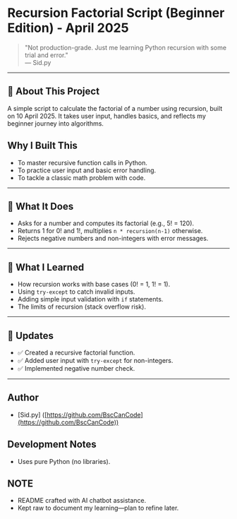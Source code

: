 # Recursion Factorial Script (Beginner Edition) - April 2025

> "Not production-grade. Just me learning Python recursion with some trial and error."  
> — Sid.py

---

## 📌 About This Project
A simple script to calculate the factorial of a number using recursion, built on 10 April 2025. It takes user input, handles basics, and reflects my beginner journey into algorithms.

## Why I Built This
- To master recursive function calls in Python.
- To practice user input and basic error handling.
- To tackle a classic math problem with code.

---

## 🚀 What It Does
- Asks for a number and computes its factorial (e.g., 5! = 120).
- Returns 1 for 0! and 1!, multiplies `n * recursion(n-1)` otherwise.
- Rejects negative numbers and non-integers with error messages.

---

## 🧠 What I Learned
- How recursion works with base cases (0! = 1, 1! = 1).
- Using `try-except` to catch invalid inputs.
- Adding simple input validation with `if` statements.
- The limits of recursion (stack overflow risk).

---

## 🔄 Updates
- ✅ Created a recursive factorial function.
- ✅ Added user input with `try-except` for non-integers.
- ✅ Implemented negative number check.

---

## Author
- [Sid.py] ([https://github.com/BscCanCode](https://github.com/BscCanCode))

## Development Notes
- Uses pure Python (no libraries).

## NOTE
- README crafted with AI chatbot assistance.
- Kept raw to document my learning—plan to refine later.
